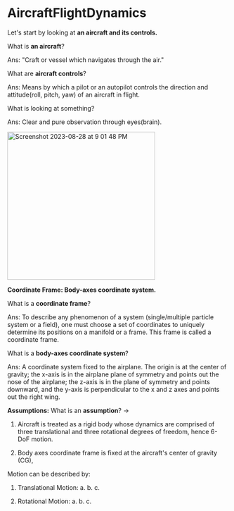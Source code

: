 # AircraftFlightDynamics

Let's start by looking at **an aircraft and its controls.**

What is **an aircraft**?

Ans: "Craft or vessel which navigates through the air."

What are **aircraft controls**?

Ans: Means by which a pilot or an autopilot controls the direction and attitude(roll, pitch, yaw) of an aircraft in flight.

What is looking at something?

Ans: Clear and pure observation through eyes(brain).

<img width="336" alt="Screenshot 2023-08-28 at 9 01 48 PM" src="https://github.com/Praful22/AircraftFlightDynamics/assets/65821250/60411afc-39fb-4e7d-8ac5-3f5af268e49c">

**Coordinate Frame: Body-axes coordinate system.**

What is a **coordinate frame**?

Ans: To describe any phenomenon of a system (single/multiple particle system or a field), one must choose a set of coordinates to uniquely determine its positions on a manifold or a frame. This frame is called a coordinate frame. 

What is a **body-axes coordinate system**?

Ans: A coordinate system fixed to the airplane. The origin is at the center of gravity; the x-axis is in the airplane plane of symmetry and points out the nose of the airplane; the z-axis is in the plane of symmetry and points downward, and the y-axis is perpendicular to the x and z axes and points out the right wing.

**Assumptions:**
What is an **assumption**? -> 

1. Aircraft is treated as a rigid body whose dynamics are comprised of three translational and three rotational degrees of freedom, hence 6-DoF motion.

2. Body axes coordinate frame is fixed at the aircraft's center of gravity (CG),

Motion can be described by:
1. Translational Motion:
  a.
  b.
  c.


2. Rotational Motion:
  a.
  b.
  c.



